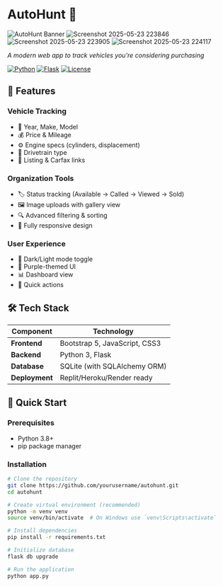 # AutoHunt 🚗

![AutoHunt Banner](https://github.com/user-attachments/assets/aa14d770-9976-4d73-bf6a-ae3d790340ab) 
![Screenshot 2025-05-23 223846](https://github.com/user-attachments/assets/6d78184f-9d37-413d-8f37-cbf74fbff8ac)
![Screenshot 2025-05-23 223905](https://github.com/user-attachments/assets/5439d3b5-2454-4f6b-97dc-55f0eba0cf74)
![Screenshot 2025-05-23 224117](https://github.com/user-attachments/assets/92546502-d21f-421d-8399-095faf08042e)

*A modern web app to track vehicles you're considering purchasing*

[![Python](https://img.shields.io/badge/Python-3.8+-blue.svg)](https://python.org)
[![Flask](https://img.shields.io/badge/Flask-2.3.x-green.svg)](https://flask.palletsprojects.com/)
[![License](https://img.shields.io/badge/License-MIT-purple.svg)](LICENSE)

## 🌟 Features

### Vehicle Tracking
- 📅 Year, Make, Model
- 💰 Price & Mileage
- ⚙️ Engine specs (cylinders, displacement)
- 🚗 Drivetrain type
- 🔗 Listing & Carfax links

### Organization Tools
- 🏷️ Status tracking (Available → Called → Viewed → Sold)
- 🖼️ Image uploads with gallery view
- 🔍 Advanced filtering & sorting
- 📱 Fully responsive design

### User Experience
- 🌙 Dark/Light mode toggle
- 🎨 Purple-themed UI
- 📊 Dashboard view
- 🚀 Quick actions

## 🛠️ Tech Stack

| Component       | Technology |
|----------------|-----------|
| **Frontend**   | Bootstrap 5, JavaScript, CSS3 |
| **Backend**    | Python 3, Flask |
| **Database**   | SQLite (with SQLAlchemy ORM) |
| **Deployment** | Replit/Heroku/Render ready |

## 🚀 Quick Start

### Prerequisites
- Python 3.8+
- pip package manager

### Installation
```bash
# Clone the repository
git clone https://github.com/yourusername/autohunt.git
cd autohunt

# Create virtual environment (recommended)
python -m venv venv
source venv/bin/activate  # On Windows use `venv\Scripts\activate`

# Install dependencies
pip install -r requirements.txt

# Initialize database
flask db upgrade

# Run the application
python app.py
